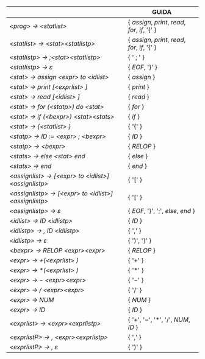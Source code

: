 | | GUIDA |
|---|---|
|*\<prog> $\rightarrow$ \<statlist>*|$\{$ *assign*, *print*, *read*, *for*, *if*, '{' $\}$|
|*\<statlist> $\rightarrow$ \<stat>\<statlistp>*|$\{$ *assign*, *print*, *read*, *for*, *if*, '{' $\}$|
|*\<statlistp> $\rightarrow$ $;$\<stat>\<statlistp>*|$\{$ ' $;$ ' $\}$|
|*\<statlistp> $\rightarrow$ $\varepsilon$*|$\{$ *EOF*, '}' $\}$|
|*\<stat> $\rightarrow$ assign \<expr> to \<idlist>*|$\{$ *assign* $\}$|
|*\<stat> $\rightarrow$ *print* $[$\<exprlist> $]$*|$\{$ *print* $\}$|
|*\<stat> $\rightarrow$ *read* $[$\<idlist> $]$*|$\{$ *read* $\}$|
|*\<stat> $\rightarrow$ *for* $($\<statp>$)$ do \<stat>*|$\{$ *for* $\}$|
|*\<stat> $\rightarrow$ *if* $($\<bexpr>$)$ \<stat>\<stats>*|$\{$ *if* $\}$|
|*\<stat> $\rightarrow$ $\{$\<statlist> $\}$*|$\{$ '{' $\}$|
|*\<statp> $\rightarrow$ ID $:=$ \<expr> $;$ \<bexpr>*|$\{$ *ID* $\}$|
|*\<statp> $\rightarrow$ \<bexpr>*|$\{$ *RELOP* $\}$|
|*\<stats> $\rightarrow$ else \<stat> end*|$\{$ *else* $\}$|
|*\<stats> $\rightarrow$ end*|$\{$ *end* $\}$|
|*\<assignlist> $\rightarrow$ $[$\<expr> to \<idlist>$]$ \<assignlistp>*|$\{$ '[' $\}$|
|*\<assignlistp> $\rightarrow$ $[$\<expr> to \<idlist>$]$ \<assignlistp>*|$\{$ '[' $\}$|
|*\<assignlistp> $\rightarrow$ $\varepsilon$*|$\{$ *EOF*, '}', '$;$', *else*, *end* $\}$|
|*\<idlist> $\rightarrow$ ID \<idlistp>*|$\{$ *ID* $\}$|
|*\<idlistp> $\rightarrow$ $,$ ID \<idlistp>*|$\{$ '$,$' $\}$|
|*\<idlistp> $\rightarrow$ $\varepsilon$*|$\{$ ')', '}' $\}$|
|*\<bexpr> $\rightarrow$ RELOP \<expr>\<expr>*|$\{$ *RELOP* $\}$|
|*\<expr> $\rightarrow$ $+($\<exprlist> $)$*|$\{$ '$+$' $\}$|
|*\<expr> $\rightarrow$ $*($\<exprlist> $)$*|$\{$ '$*$' $\}$|
|*\<expr> $\rightarrow$ $-$ \<expr>\<expr>*|$\{$ '$-$' $\}$|
|*\<expr> $\rightarrow$ $/$ \<expr>\<expr>*|$\{$ '$/$' $\}$|
|*\<expr> $\rightarrow$ NUM*|$\{$ *NUM* $\}$|
|*\<expr> $\rightarrow$ ID*|$\{$ *ID* $\}$|
|*\<exprlist> $\rightarrow$ \<expr>\<exprlistp>*|$\{$ '$+$', '$-$', '$*$', '$/$', *NUM*, *ID* $\}$|
|*\<exprlistP> $\rightarrow$ $,$ \<expr>\<exprlistp>*|$\{$ '$,$' $\}$|
|*\<exprlistP> $\rightarrow$ $,$ $\varepsilon$*|$\{$ ')' $\}$|